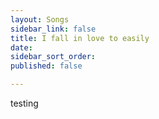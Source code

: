 ```yaml
---
layout: Songs
sidebar_link: false
title: I fall in love to easily
date: 
sidebar_sort_order: 
published: false

---
```

testing